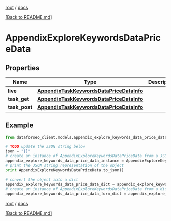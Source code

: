 [root](./../ "root") / [docs](./ "docs")

[[Back to README.md]](./../README.md "[Back to README.md]")

# AppendixExploreKeywordsDataPriceData

## Properties

Name | Type | Description | Notes
------------ | ------------- | ------------- | -------------
**live** | [**AppendixTaskKeywordsDataPriceDataInfo**](AppendixTaskKeywordsDataPriceDataInfo.md) |  | [optional]
**task_get** | [**AppendixTaskKeywordsDataPriceDataInfo**](AppendixTaskKeywordsDataPriceDataInfo.md) |  | [optional]
**task_post** | [**AppendixTaskKeywordsDataPriceDataInfo**](AppendixTaskKeywordsDataPriceDataInfo.md) |  | [optional]

## Example

```python
from dataforseo_client.models.appendix_explore_keywords_data_price_data import AppendixExploreKeywordsDataPriceData

# TODO update the JSON string below
json = "{}"
# create an instance of AppendixExploreKeywordsDataPriceData from a JSON string
appendix_explore_keywords_data_price_data_instance = AppendixExploreKeywordsDataPriceData.from_json(json)
# print the JSON string representation of the object
print AppendixExploreKeywordsDataPriceData.to_json()

# convert the object into a dict
appendix_explore_keywords_data_price_data_dict = appendix_explore_keywords_data_price_data_instance.to_dict()
# create an instance of AppendixExploreKeywordsDataPriceData from a dict
appendix_explore_keywords_data_price_data_form_dict = appendix_explore_keywords_data_price_data.from_dict(appendix_explore_keywords_data_price_data_dict)
```

  

[root](./../ "root") / [docs](./ "docs")

[[Back to README.md]](./../README.md "[Back to README.md]")